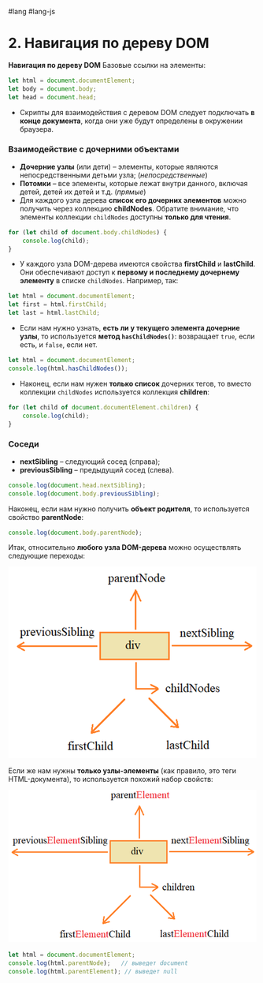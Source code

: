 #lang #lang-js 

# 2. Навигация по дереву DOM

**Навигация по дереву DOM**
Базовые ссылки на элементы:

```javascript
let html = document.documentElement;
let body = document.body;
let head = document.head;
```

- Скрипты для взаимодействия с деревом DOM следует подключать **в конце документа**, когда они уже будут определены в окружении браузера.

### Взаимодействие с дочерними объектами

- **Дочерние узлы** (или дети) – элементы, которые являются непосредственными детьми узла; (_непосредственные_)
- **Потомки** – все элементы, которые лежат внутри данного, включая детей, детей их детей и т.д. (_прямые_)
- Для каждого узла дерева **список его дочерних элементов** можно получить через коллекцию **childNodes**. Обратите внимание, что элементы коллекции `childNodes` доступны **только для чтения**. 

```javascript
for (let child of document.body.childNodes) {
    console.log(child);
}
```

- У каждого узла DOM-дерева имеются свойства **firstChild** и **lastChild**. Они обеспечивают доступ к **первому и последнему дочернему элементу** в списке `childNodes`. Например, так:

```javascript
let html = document.documentElement;
let first = html.firstChild;
let last = html.lastChild;
```

- Если нам нужно узнать, **есть ли у текущего элемента дочерние узлы**, то используется **метод `hasChildNodes()`**: возвращает `true`, если есть, и `false`, если нет.

```javascript
let html = document.documentElement;
console.log(html.hasChildNodes());
```

- Наконец, если нам нужен **только список** дочерних тегов, то вместо коллекции `childNodes` используется коллекция **children**:

```javascript
for (let child of document.documentElement.children) {
    console.log(child);
}
```

### Соседи

- **nextSibling** – следующий сосед (справа);
- **previousSibling** – предыдущий сосед (слева).

```javascript
console.log(document.head.nextSibling);
console.log(document.body.previousSibling);
```

Наконец, если нам нужно получить **объект родителя**, то используется свойство **parentNode**:

```javascript
console.log(document.body.parentNode);
```

Итак, относительно **любого узла DOM-дерева** можно осуществлять следующие переходы:

![DOM Navigation](heap/_files/js/Pasted%20image%2020241002011717.png)

Если же нам нужны **только узлы-элементы** (как правило, это теги HTML-документа), то используется похожий набор свойств:

![Element Nodes](heap/_files/js/Pasted%20image%2020241002011726.png)

```javascript
let html = document.documentElement;
console.log(html.parentNode);   // выведет document
console.log(html.parentElement); // выведет null
```
